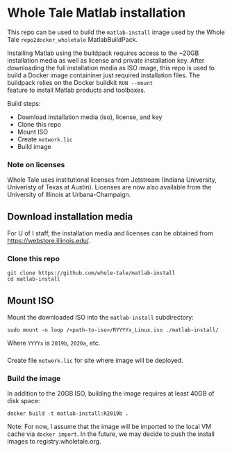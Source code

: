 # Whole Tale Matlab installation

This repo can be used to build the `matlab-install` image used
by the Whole Tale `repo2docker_wholetale` MatlabBuildPack.

Installing Matlab using the buildpack requires access to the ~20GB
installation media as well as license and private installation key.
After downloading the full installation media as ISO image, this repo
is used to build a Docker image containiner just required installation
files.  The buildpack relies on the Docker buildkit `RUN --mount`  
feature to install Matlab products and toolboxes.

Build steps:
* Download installation media (iso), license, and key 
* Clone this repo
* Mount ISO
* Create `network.lic`
* Build image

### Note on licenses

Whole Tale uses institutional licenses from Jetstream (Indiana University,
Univeristy of Texas at Austin). Licenses are now also available from 
the University of Illinois at Urbana-Champaign.

## Download installation media

For U of I staff, the installation media  and licenses can be obtained
from https://webstore.illinois.edu/.

### Clone this repo

```
git clone https://github.com/whole-tale/matlab-install
cd matlab-install
```

## Mount ISO

Mount the downloaded ISO into the `matlab-install` subdirectory:

```
sudo mount -o loop /<path-to-iso>/RYYYYx_Linux.iso ./matlab-install/
```

Where `YYYYx` is `2019b`, `2020a`, etc.

###
Create file `network.lic` for site where image will be deployed. 

### Build the image

In addition to the 20GB ISO, building the image requires at least 40GB
of disk space:

```
docker build -t matlab-install:R2019b .
```

Note: For now, I assume that the image will be imported to the local
VM cache via `docker import`. In the future, we may decide to push
the install images to registry.wholetale.org.

